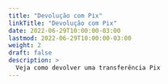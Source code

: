 ```yaml
---
title: "Devolução com Pix"
linkTitle: "Devolução com Pix"
date: 2022-06-29T10:00:00-03:00
lastmod: 2022-06-29T10:00:00-03:00
weight: 2
draft: false
description: >
  Veja como devolver uma transferência Pix
---
```


